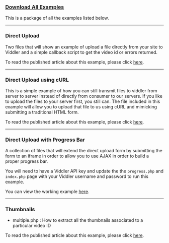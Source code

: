 ### [Download All Examples](https://github.com/viddler/Examples/zipball/master)

This is a package of all the examples listed below.

***

### Direct Upload

Two files that will show an example of upload a file directly from your site to Viddler and a simple callback script to get the video id or errors returned.

To read the published article about this example, please click [here](http://blog.viddler.com/cdevroe/direct-upload-api/).

***

### Direct Upload using cURL

This is a simple example of how you can still transmit files to viddler from server to server instead of directly from consumer to our servers. If you like to upload the files to your server first, you still can. The file included in this example will allow you to upload that file to us using cURL and mimicking submitting a traditional HTML form.

To read the published article about this example, please click [here](http://blog.viddler.com/phpfunk/direct-upload-using-curl/).

***

### Direct Upload with Progress Bar

A collection of files that will extend the direct upload form by submitting the form to an iframe in order to allow you to use AJAX in order to build a proper progress bar.

You will need to have a Viddler API key and update the the `progress.php` and `index.php` page with your Viddler username and password to run this example.

You can view the working example [here](http://public.supportserver.viddler.com/upload-progress/).

***

### Thumbnails

* multiple.php : How to extract all the thumbnails associated to a particular video ID

To read the published article about this example, please click [here](http://blog.viddler.com/phpfunk/multiple-thumbnails/).